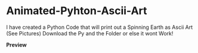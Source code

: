 # Animated-Pyhton-Ascii-Art
I have created a Python Code that will print out a Spinning Earth as Ascii Art (See Pictures)
Download the Py and the Folder or else it wont Work!

**Preview**


